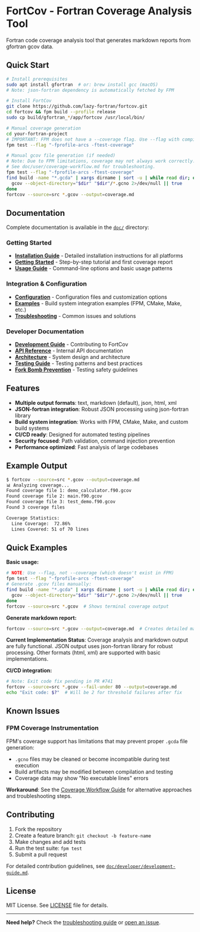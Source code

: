 # FortCov - Fortran Coverage Analysis Tool

Fortran code coverage analysis tool that generates markdown reports from gfortran gcov data.

## Quick Start

```bash
# Install prerequisites 
sudo apt install gfortran  # or: brew install gcc (macOS)
# Note: json-fortran dependency is automatically fetched by FPM

# Install FortCov
git clone https://github.com/lazy-fortran/fortcov.git
cd fortcov && fpm build --profile release
sudo cp build/gfortran_*/app/fortcov /usr/local/bin/

# Manual coverage generation
cd your-fortran-project
# IMPORTANT: FPM does not have a --coverage flag. Use --flag with compiler options:
fpm test --flag "-fprofile-arcs -ftest-coverage"

# Manual gcov file generation (if needed)
# Note: Due to FPM limitations, coverage may not always work correctly.
# See doc/user/coverage-workflow.md for troubleshooting.
fpm test --flag "-fprofile-arcs -ftest-coverage"
find build -name "*.gcda" | xargs dirname | sort -u | while read dir; do
  gcov --object-directory="$dir" "$dir"/*.gcno 2>/dev/null || true
done
fortcov --source=src *.gcov --output=coverage.md
```

## Documentation

Complete documentation is available in the [`doc/`](doc/) directory:

### Getting Started
- **[Installation Guide](doc/user/installation.md)** - Detailed installation instructions for all platforms
- **[Getting Started](doc/user/getting-started.md)** - Step-by-step tutorial and first coverage report
- **[Usage Guide](doc/user/usage-guide.md)** - Command-line options and basic usage patterns

### Integration & Configuration
- **[Configuration](doc/user/configuration.md)** - Configuration files and customization options
- **[Examples](doc/user/examples.md)** - Build system integration examples (FPM, CMake, Make, etc.)
- **[Troubleshooting](doc/user/troubleshooting.md)** - Common issues and solutions

### Developer Documentation
- **[Development Guide](doc/developer/development-guide.md)** - Contributing to FortCov
- **[API Reference](doc/developer/api-reference.md)** - Internal API documentation
- **[Architecture](doc/developer/architecture.md)** - System design and architecture
- **[Testing Guide](doc/developer/testing.md)** - Testing patterns and best practices
- **[Fork Bomb Prevention](doc/developer/fork-bomb-prevention.md)** - Testing safety guidelines

## Features

- **Multiple output formats**: text, markdown (default), json, html, xml
- **JSON-fortran integration**: Robust JSON processing using json-fortran library
- **Build system integration**: Works with FPM, CMake, Make, and custom build systems  
- **CI/CD ready**: Designed for automated testing pipelines
- **Security focused**: Path validation, command injection prevention
- **Performance optimized**: Fast analysis of large codebases

## Example Output

```bash
$ fortcov --source=src *.gcov --output=coverage.md
📊 Analyzing coverage...
Found coverage file 1: demo_calculator.f90.gcov
Found coverage file 2: main.f90.gcov
Found coverage file 3: test_demo.f90.gcov
Found 3 coverage files

Coverage Statistics:
  Line Coverage:  72.86%
  Lines Covered: 51 of 70 lines
```

## Quick Examples

**Basic usage:**
```bash
# NOTE: Use --flag, not --coverage (which doesn't exist in FPM)
fpm test --flag "-fprofile-arcs -ftest-coverage"
# Generate .gcov files manually:
find build -name "*.gcda" | xargs dirname | sort -u | while read dir; do
  gcov --object-directory="$dir" "$dir"/*.gcno 2>/dev/null || true
done
fortcov --source=src *.gcov  # Shows terminal coverage output
```

**Generate markdown report:**
```bash
fortcov --source=src *.gcov --output=coverage.md  # Creates detailed markdown report
```

**Current Implementation Status**: Coverage analysis and markdown output are fully functional. JSON output uses json-fortran library for robust processing. Other formats (html, xml) are supported with basic implementations.

**CI/CD integration:**
```bash
# Note: Exit code fix pending in PR #741
fortcov --source=src *.gcov --fail-under 80 --output=coverage.md
echo "Exit code: $?"  # Will be 2 for threshold failures after fix
```

## Known Issues

### FPM Coverage Instrumentation
FPM's coverage support has limitations that may prevent proper `.gcda` file generation:
- `.gcno` files may be cleaned or become incompatible during test execution
- Build artifacts may be modified between compilation and testing
- Coverage data may show "No executable lines" errors

**Workaround**: See the [Coverage Workflow Guide](doc/user/coverage-workflow.md) for alternative approaches and troubleshooting steps.

## Contributing

1. Fork the repository
2. Create a feature branch: `git checkout -b feature-name`
3. Make changes and add tests
4. Run the test suite: `fpm test`
5. Submit a pull request

For detailed contribution guidelines, see [`doc/developer/development-guide.md`](doc/developer/development-guide.md).

## License

MIT License. See [LICENSE](LICENSE) file for details.

---

**Need help?** Check the [troubleshooting guide](doc/user/troubleshooting.md) or [open an issue](https://github.com/lazy-fortran/fortcov/issues).